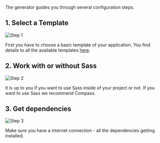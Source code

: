 
The generator guides you through several configuration steps.

## 1. Select a Template
![Step 1](/img/wizard/step1.jpg)

First you have to choose a basic template of your application. You find details to all the available templates [here](layouts.html).


## 2. Work with or without Sass
![Step 2](/img/wizard/step2.jpg)

It is up to you if you want to use Sass inside of your project or not. If you want to use Sass we recommend Compass.


## 3. Get dependencies
![Step 3](/img/wizard/step3.jpg)

Make sure you have a internet connection - all the dependencies getting installed.